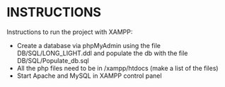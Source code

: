 # INSTRUCTIONS
Instructions to run the project with XAMPP:
- Create a database via phpMyAdmin using the file DB/SQL/LONG_LIGHT.ddl and populate the db with the file DB/SQL/Populate_db.sql
- All the php files need to be in /xampp/htdocs (make a list of the files)
- Start Apache and MySQL in XAMPP control panel